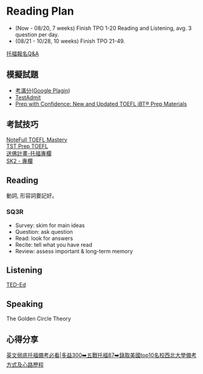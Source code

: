 # Reading Plan
- (Now   - 08/20, 7 weeks) Finish TPO 1-20 Reading and Listening, avg. 3 question per day.
- (08/21 - 10/28, 10 weeks) Finish TPO 21-49.

[托福報名Q&A](https://www.elite-center.com.tw/toefl-register.html)  
  
## 模擬試題
- [考滿分](https://toefl.kmf.com/)([Google Plagin](https://chrome.google.com/webstore/detail/kmf-unblock/jlbknbfjajehjmfjegefddgegipadonb?hl=zh-TW))   
- [TestAdmit](https://testadmit.com/toefl/)  
- [Prep with Confidence: New and Updated TOEFL iBT® Prep Materials](https://www.ets.org/toefl/ibt-enhancements/prep.html?utm_medium=soc&utm_source=Instagram_Organic&utm_campaign=OC001-FQ323&utm_content=SUSA_WW_writing_enhancement_test_prep_static_v1&utm_term=click_link)

## 考試技巧
[NoteFull TOEFL Mastery](https://www.youtube.com/@NoteFullTOEFLMastery/videos)  
[TST Prep TOEFL](https://www.youtube.com/@TSTPrep/videos)  
[送佛計畫-托福專欄](https://beattoefl.com/articles_toefl/)  
[SK2 - 專欄](http://sk2toefl.blogspot.com/p/rosa_20.html) 

## Reading
動詞, 形容詞要記好。
### SQ3R
- Survey: skim for main ideas
- Question: ask question
- Read: look for answers
- Recite: tell what you have read
- Review: assess important & long-term memory
  
## Listening 
[TED-Ed](https://ed.ted.com/lessons?direction=desc&sort=featured-position)

## Speaking
The Golden Circle Theory
  
## 心得分享 
[英文弱底托福備考必看|多益300➡️五戰托福87➡️錄取美國top10名校西北大學備考方式及心路歷程](https://www.youtube.com/watch?v=L22WnGtDXII)
